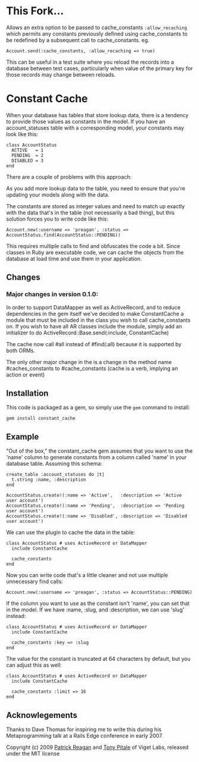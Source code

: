 # This Fork...

Allows an extra option to be passed to cache_constants
`:allow_recaching` which permits any constants previously defined using
cache_constants to be redefined by a subsequent call to cache_constants.
eg.

    Account.send(:cache_constants, :allow_recaching => true)

This can be useful in a test suite where you reload the records into a
database between test cases, particularly when value of the primary key
for those records may change between reloads.

# Constant Cache

When your database has tables that store lookup data, there is a tendency 
to provide those values as constants in the model.  If you have an
account_statuses table with a corresponding model, your constants may look
like this:

    class AccountStatus
      ACTIVE   = 1
      PENDING  = 2
      DISABLED = 3
    end

There are a couple of problems with this approach:

As you add more lookup data to the table, you need to ensure that you're 
updating your models along with the data.  

The constants are stored as integer values and need to match up exactly 
with the data that's in the table (not necessarily a bad thing), but this
solution forces you to write code like this:

    Account.new(:username => 'preagan', :status => AccountStatus.find(AccountStatus::PENDING))

This requires multiple calls to find and obfuscates the code a bit.  Since classes
in Ruby are executable code, we can cache the objects from the database at load time
and use them in your application.

## Changes

### Major changes in version 0.1.0:

In order to support DataMapper as well as ActiveRecord, and to reduce dependencies
in the gem itself we've decided to make ConstantCache a module that must be included
in the class you wish to call cache_constants on. If you wish to have all AR classes
include the module, simply add an initializer to do ActiveRecord::Base.send(:include,
ConstantCache)

The cache now call #all instead of #find(:all) because it is supported by both ORMs.

The only other major change in the is a change in the method name #caches_constants
to #cache_constants (cache is a verb, implying an action or event)

## Installation

This code is packaged as a gem, so simply use the `gem` command to install:

    gem install constant_cache

## Example

"Out of the box," the constant_cache gem assumes that you want to use the 'name' column to generate
constants from a column called 'name' in your database table.  Assuming this schema:

    create_table :account_statuses do |t|
      t.string :name, :description
    end

    AccountStatus.create!(:name => 'Active',   :description => 'Active user account')
    AccountStatus.create!(:name => 'Pending',  :description => 'Pending user account')
    AccountStatus.create!(:name => 'Disabled', :description => 'Disabled user account')

We can use the plugin to cache the data in the table:

    class AccountStatus # uses ActiveRecord or DataMapper
      include ConstantCache
      
      cache_constants
    end

Now you can write code that's a little cleaner and not use multiple unnecessary find calls:

    Account.new(:username => 'preagan', :status => AccountStatus::PENDING)

If the column you want to use as the constant isn't 'name', you can set that in the model. If
we have :name, :slug, and :description, we can use 'slug' instead:

    class AccountStatus # uses ActiveRecord or DataMapper
      include ConstantCache
      
      cache_constants :key => :slug
    end
  
The value for the constant is truncated at 64 characters by default, but you can adjust this as
well:

    class AccountStatus # uses ActiveRecord or DataMapper
      include ConstantCache
      
      cache_constants :limit => 16
    end

## Acknowlegements

Thanks to Dave Thomas for inspiring me to write this during his Metaprogramming talk at a Rails Edge 
conference in early 2007.

Copyright (c) 2009 [Patrick Reagan](mailto:patrick.reagan@viget.com) and [Tony Pitale](mailto:tony.pitale@viget.com)
of Viget Labs, released under the MIT license
